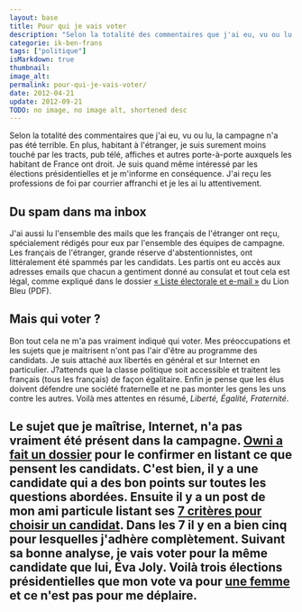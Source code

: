```yaml
---
layout: base
title: Pour qui je vais voter
description: "Selon la totalité des commentaires que j'ai eu, vu ou lu, la campagne n'a pas été terrible. En plus, habitant à l'étranger, je suis surement moins touché "
categorie: ik-ben-frans
tags: ["politique"]
isMarkdown: true
thumbnail: 
image_alt: 
permalink: pour-qui-je-vais-voter/
date: 2012-04-21
update: 2012-09-21
TODO: no image, no image alt, shortened desc
---
```


Selon la totalité des commentaires que j'ai eu, vu ou lu, la campagne n'a pas été terrible. En plus, habitant à l'étranger, je suis surement moins touché par les tracts, pub télé, affiches et autres porte-à-porte auxquels les habitant de France ont droit. Je suis quand même intéressé par les élections présidentielles et je m'informe en conséquence. J'ai reçu les professions de foi par courrier affranchi et je les ai lu attentivement.

## Du spam dans ma inbox

J'ai aussi lu l'ensemble des mails que les français de l'étranger ont reçu, spécialement rédigés pour eux par l'ensemble des équipes de campagne. Les français de l'étranger, grande réserve d'abstentionnistes, ont littéralement été spammés par les candidats. Les partis ont eu accès aux adresses emails que chacun a gentiment donné au consulat et tout cela est légal, comme expliqué dans le dossier [« Liste électorale et e-mail »](http://dl.dropbox.com/u/22657832/AFE/LOIS/LEC/DOSSIER-SPECIAL-LEC-ET-EMAIL.pdf) du Lion Bleu (PDF).

## Mais qui voter ?

Bon tout cela ne m'a pas vraiment indiqué qui voter. Mes préoccupations et les sujets que je maitrisent n'ont pas l'air d'être au programme des candidats. Je suis attaché aux libertés en général et sur Internet en particulier. J?attends que la classe politique soit accessible et traitent les français (tous les français) de façon égalitaire. Enfin je pense que les élus doivent défendre une société fraternelle et ne pas monter les gens les uns contre les autres. Voilà mes attentes en résumé, *Liberté, Égalité, Fraternité*.

Le sujet que je maîtrise, Internet, n'a pas vraiment été présent dans la campagne. [Owni a fait un dossier](http://owni.fr/2012/04/20/visu-en-2012-internet-nexiste-pas/) pour le confirmer en listant ce que pensent les candidats. C'est bien, il y a une candidate qui a des bon points sur toutes les questions abordées. Ensuite il y a un post de mon ami particule listant ses [7 critères pour choisir un candidat](http://blog.penet.org/index.php?post/2012/02/01/7-criteres-pour-2012). Dans les 7 il y en a bien cinq pour lesquelles j'adhère complètement. Suivant sa bonne analyse, je vais voter pour la même candidate que lui, Éva Joly. Voilà trois élections présidentielles que mon vote va pour [une femme](/les-machines-a-decider) et ce n'est pas pour me déplaire.
---